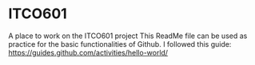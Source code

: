 # ITCO601
A place to work on the ITCO601 project
This ReadMe file can be used as practice for the basic functionalities of Github. I followed this guide: https://guides.github.com/activities/hello-world/
